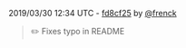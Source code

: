 2019/03/30 12:34 UTC - [fd8cf25](https://github.com/hassio-addons/addon-magicmirror/commit/fd8cf25573f58446757319157969859384796e0c) by [@frenck](https://github.com/frenck)
> :pencil2: Fixes typo in README 

